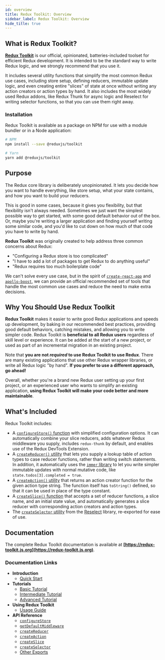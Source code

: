 ```yaml
---
id: overview
title: Redux Toolkit: Overview
sidebar_label: Redux Toolkit: Overview
hide_title: true
---
```


## What is Redux Toolkit?

**[Redux Toolkit](https://redux-toolkit.js.org)** is our official, opinionated, batteries-included toolset for efficient Redux development. It is intended to be the standard way to write Redux logic, and we strongly recommend that you use it.

It includes several utility functions that simplify the most common Redux use cases, including store setup, defining reducers, immutable update logic, and even creating entire "slices" of state at once without writing any action creators or action types by hand. It also includes the most widely used Redux addons, like Redux Thunk for async logic and Reselect for writing selector functions, so that you can use them right away.

### Installation

Redux Toolkit is available as a package on NPM for use with a module bundler or in a Node application:

```bash
# NPM
npm install --save @reduxjs/toolkit

# Yarn
yarn add @reduxjs/toolkit
```

## Purpose

The Redux core library is deliberately unopinionated. It lets you decide how you want to handle everything, like store setup, what your state contains, and how you want to build your reducers.

This is good in some cases, because it gives you flexibility, but that flexibility isn't always needed. Sometimes we just want the simplest possible way to get started, with some good default behavior out of the box. Or, maybe you're writing a larger application and finding yourself writing some similar code, and you'd like to cut down on how much of that code you have to write by hand.

**Redux Toolkit** was originally created to help address three common concerns about Redux:

- "Configuring a Redux store is too complicated"
- "I have to add a lot of packages to get Redux to do anything useful"
- "Redux requires too much boilerplate code"

We can't solve every use case, but in the spirit of [`create-react-app`](https://github.com/facebook/create-react-app) and [`apollo-boost`](https://dev-blog.apollodata.com/zero-config-graphql-state-management-27b1f1b3c2c3), we can provide an official recommended set of tools that handle the most common use cases and reduce the need to make extra decisions.

## Why You Should Use Redux Toolkit

**Redux Toolkit** makes it easier to write good Redux applications and speeds up development, by baking in our recommended best practices, providing good default behaviors, catching mistakes, and allowing you to write simpler code. Redux Toolkit is **beneficial to all Redux users** regardless of skill level or experience. It can be added at the start of a new project, or used as part of an incremental migration in an existing project.

Note that **you are not _required_ to use Redux Toolkit to use Redux**. There are many existing applications that use other Redux wrapper libraries, or write all Redux logic "by hand". **If you prefer to use a different approach, go ahead!**

Overall, whether you're a brand new Redux user setting up your first project, or an experienced user who wants to simplify an existing application, **using Redux Toolkit will make your code better and more maintainable**.

## What's Included

Redux Toolkit includes:

- A [`configureStore()` function](https://redux-toolkit.js.org/api/configureStore) with simplified configuration options. It can automatically combine your slice reducers, adds whatever Redux middleware you supply, includes `redux-thunk` by default, and enables use of the Redux DevTools Extension.
- A [`createReducer()` utility](https://redux-toolkit.js.org/api/createReducer) that lets you supply a lookup table of action types to case reducer functions, rather than writing switch statements. In addition, it automatically uses the [`immer` library](https://github.com/mweststrate/immer) to let you write simpler immutable updates with normal mutative code, like `state.todos[3].completed = true`.
- A [`createAction()` utility](https://redux-toolkit.js.org/api/createAction) that returns an action creator function for the given action type string. The function itself has `toString()` defined, so that it can be used in place of the type constant.
- A [`createSlice()` function](https://redux-toolkit.js.org/api/createSlice) that accepts a set of reducer functions, a slice name, and an initial state value, and automatically generates a slice reducer with corresponding action creators and action types.
- The [`createSelector` utility](https://redux-toolkit.js.org/api/createSelector) from the [Reselect](https://github.com/reduxjs/reselect) library, re-exported for ease of use.

## Documentation

The complete Redux Toolkit documentation is available at **[https://redux-toolkit.js.org](https://redux-toolkit.js.org)**.

### Documentation Links

- **Introduction**
  - [Quick Start](https://redux-toolkit.js.org/introduction/quick-start)
- **Tutorials**
  - [Basic Tutorial](https://redux-toolkit.js.org/tutorials/basic-tutorial)
  - [Intermediate Tutorial](https://redux-toolkit.js.org/tutorials/intermediate-tutorial)
  - [Advanced Tutorial](https://redux-toolkit.js.org/tutorials/advanced-tutorial)
- **Using Redux Toolkit**
  - [Usage Guide](https://redux-toolkit.js.org/usage/usage-guide)
- **API Reference**
  - [`configureStore`](https://redux-toolkit.js.org/api/configureStore)
  - [`getDefaultMiddleware`](https://redux-toolkit.js.org/api/getDefaultMiddleware)
  - [`createReducer`](https://redux-toolkit.js.org/api/createReducer)
  - [`createAction`](https://redux-toolkit.js.org/api/createAction)
  - [`createSlice`](https://redux-toolkit.js.org/api/createSlice)
  - [`createSelector`](https://redux-toolkit.js.org/api/createSelector)
  - [Other Exports](https://redux-toolkit.js.org/api/other-exports)
